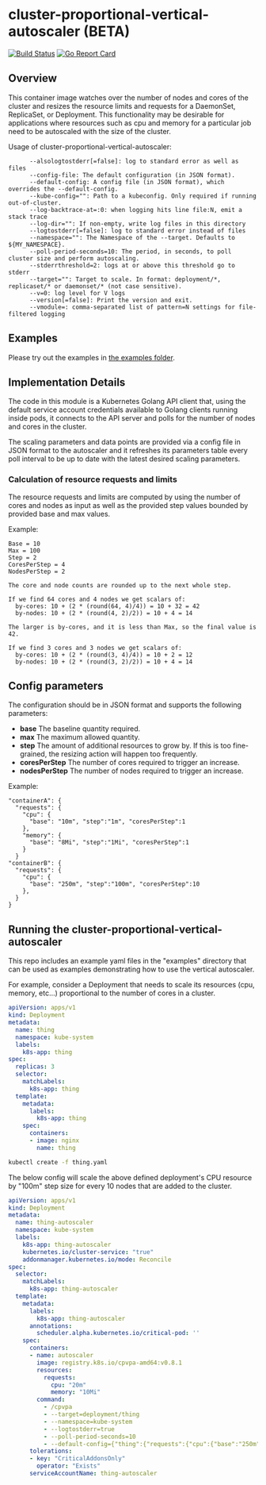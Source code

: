 # cluster-proportional-vertical-autoscaler (BETA)

[![Build Status](https://travis-ci.org/kubernetes-sigs/cluster-proportional-vertical-autoscaler.svg)](https://travis-ci.org/kubernetes-sigs/cluster-proportional-vertical-autoscaler)
[![Go Report Card](https://goreportcard.com/badge/github.com/kubernetes-sigs/cluster-proportional-vertical-autoscaler)](https://goreportcard.com/report/github.com/kubernetes-sigs/cluster-proportional-vertical-autoscaler)

## Overview

This container image watches over the number of nodes and cores of the cluster and resizes
the resource limits and requests for a DaemonSet, ReplicaSet, or Deployment. This functionality 
may be desirable for applications where resources such as cpu and memory for a particular job need 
to be autoscaled with the size of the cluster.

Usage of cluster-proportional-vertical-autoscaler:

```
      --alsologtostderr[=false]: log to standard error as well as files
      --config-file: The default configuration (in JSON format).
      --default-config: A config file (in JSON format), which overrides the --default-config.
      --kube-config="": Path to a kubeconfig. Only required if running out-of-cluster.
      --log-backtrace-at=:0: when logging hits line file:N, emit a stack trace
      --log-dir="": If non-empty, write log files in this directory
      --logtostderr[=false]: log to standard error instead of files
      --namespace="": The Namespace of the --target. Defaults to ${MY_NAMESPACE}.
      --poll-period-seconds=10: The period, in seconds, to poll cluster size and perform autoscaling.
      --stderrthreshold=2: logs at or above this threshold go to stderr
      --target="": Target to scale. In format: deployment/*, replicaset/* or daemonset/* (not case sensitive).
      --v=0: log level for V logs
      --version[=false]: Print the version and exit.
      --vmodule=: comma-separated list of pattern=N settings for file-filtered logging
```

## Examples

Please try out the examples in [the examples folder](examples/README.md).

## Implementation Details

The code in this module is a Kubernetes Golang API client that, using the default service account credentials
available to Golang clients running inside pods, it connects to the API server and polls for the number of nodes
and cores in the cluster.

The scaling parameters and data points are provided via a config file in JSON format to the autoscaler and it 
refreshes its parameters table every poll interval to be up to date with the latest desired scaling parameters.

### Calculation of resource requests and limits

The resource requests and limits are computed by using the number of cores and nodes as input as well as
the provided step values bounded by provided base and max values.

Example:

```
Base = 10
Max = 100
Step = 2
CoresPerStep = 4
NodesPerStep = 2

The core and node counts are rounded up to the next whole step.

If we find 64 cores and 4 nodes we get scalars of:
  by-cores: 10 + (2 * (round(64, 4)/4)) = 10 + 32 = 42
  by-nodes: 10 + (2 * (round(4, 2)/2)) = 10 + 4 = 14
  
The larger is by-cores, and it is less than Max, so the final value is 42.

If we find 3 cores and 3 nodes we get scalars of:
  by-cores: 10 + (2 * (round(3, 4)/4)) = 10 + 2 = 12
  by-nodes: 10 + (2 * (round(3, 2)/2)) = 10 + 4 = 14
```

## Config parameters

The configuration should be in JSON format and supports the following parameters:
  - **base** The baseline quantity required.
  - **max**  The maximum allowed quantity.
  - **step** The amount of additional resources to grow by.  If this is too fine-grained, the resizing action will happen too frequently.
  - **coresPerStep** The number of cores required to trigger an increase.
  - **nodesPerStep** The number of nodes required to trigger an increase.
      
Example:

```
"containerA": {
  "requests": {
    "cpu": {
      "base": "10m", "step":"1m", "coresPerStep":1
    },
    "memory": {
      "base": "8Mi", "step":"1Mi", "coresPerStep":1
    }
  }
"containerB": {
  "requests": {
    "cpu": {
      "base": "250m", "step":"100m", "coresPerStep":10
    },
  }
}
```

## Running the cluster-proportional-vertical-autoscaler
This repo includes an example yaml files in the "examples" directory that can be used as examples demonstrating 
how to use the vertical autoscaler.

For example, consider a Deployment that needs to scale its resources (cpu, memory, etc...) proportional to the number of
cores in a cluster.

```yaml
apiVersion: apps/v1
kind: Deployment
metadata:
  name: thing
  namespace: kube-system
  labels:
    k8s-app: thing
spec:
  replicas: 3
  selector:
    matchLabels:
      k8s-app: thing
  template:
    metadata:
      labels:
        k8s-app: thing
    spec:
      containers:
      - image: nginx
        name: thing
```

```bash
kubectl create -f thing.yaml
```


The below config will scale the above defined deployment's CPU resource by "100m" step size
for every 10 nodes that are added to the cluster.

```yaml
apiVersion: apps/v1
kind: Deployment
metadata:
  name: thing-autoscaler
  namespace: kube-system
  labels:
    k8s-app: thing-autoscaler
    kubernetes.io/cluster-service: "true"
    addonmanager.kubernetes.io/mode: Reconcile
spec:
  selector:
    matchLabels:
      k8s-app: thing-autoscaler
  template:
    metadata:
      labels:
        k8s-app: thing-autoscaler
      annotations:
        scheduler.alpha.kubernetes.io/critical-pod: ''
    spec:
      containers:
      - name: autoscaler
        image: registry.k8s.io/cpvpa-amd64:v0.8.1
        resources:
          requests:
            cpu: "20m"
            memory: "10Mi"
        command:
          - /cpvpa
          - --target=deployment/thing
          - --namespace=kube-system
          - --logtostderr=true
          - --poll-period-seconds=10
          - --default-config={"thing":{"requests":{"cpu":{"base":"250m","step":"100m","nodesPerStep":10}}}}
      tolerations:
      - key: "CriticalAddonsOnly"
        operator: "Exists"
      serviceAccountName: thing-autoscaler
```
